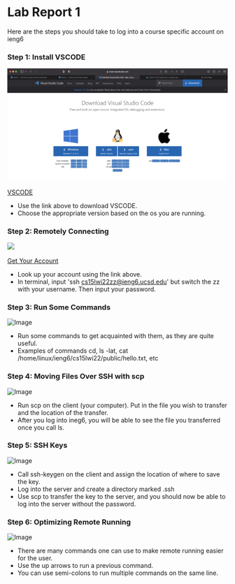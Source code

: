 # Lab Report 1

Here are the steps you should take to log into a course specific account on ieng6

### Step 1: Install VSCODE

![](downloadingVSCode.png)

[VSCODE](https://code.visualstudio.com/Download)

- Use the link above to download VSCODE.
- Choose the appropriate version based on the os you are running.

### Step 2: Remotely Connecting

![](file:///Users/rizqxkhateeb/Desktop/remotelyConnecting.png)

[Get Your Account](https://sdacs.ucsd.edu/~icc/index.php)

- Look up your account using the link above.
- In terminal, input 'ssh cs15lwi22zz@ieng6.ucsd.edu' but switch the zz with your username. Then input your password.

### Step 3: Run Some Commands

![Image](file:///Users/rizqxkhateeb/Desktop/TryingCommands.png)

- Run some commands to get acquainted with them, as they are quite useful.
- Examples of commands cd, ls -lat, cat /home/linux/ieng6/cs15lwi22/public/hello.txt, etc

### Step 4: Moving Files Over SSH with scp

![Image](file:///Users/rizqxkhateeb/Desktop/MovingFilesScp.png)

- Run scp on the client (your computer). Put in the file you wish to transfer and the location of the transfer.
- After you log into ineg6, you will be able to see the file you transferred once you call ls.

### Step 5: SSH Keys

![Image](file:///Users/rizqxkhateeb/Desktop/SSHKey.png)

- Call ssh-keygen on the client and assign the location of where to save the key.
- Log into the server and create a directory marked .ssh
- Use scp to transfer the key to the server, and you should now be able to log into the server without the password.

### Step 6: Optimizing Remote Running

![Image](file:///Users/rizqxkhateeb/Desktop/OptimizeRemoteRunning.png)

- There are many commands one can use to make remote running easier for the user.
- Use the up arrows to run a previous command.
- You can use semi-colons to run multiple commands on the same line.
